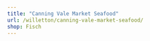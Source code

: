 ```yaml
---
title: "Canning Vale Market Seafood"
url: /willetton/canning-vale-market-seafood/
shop: Fisch
---
```

